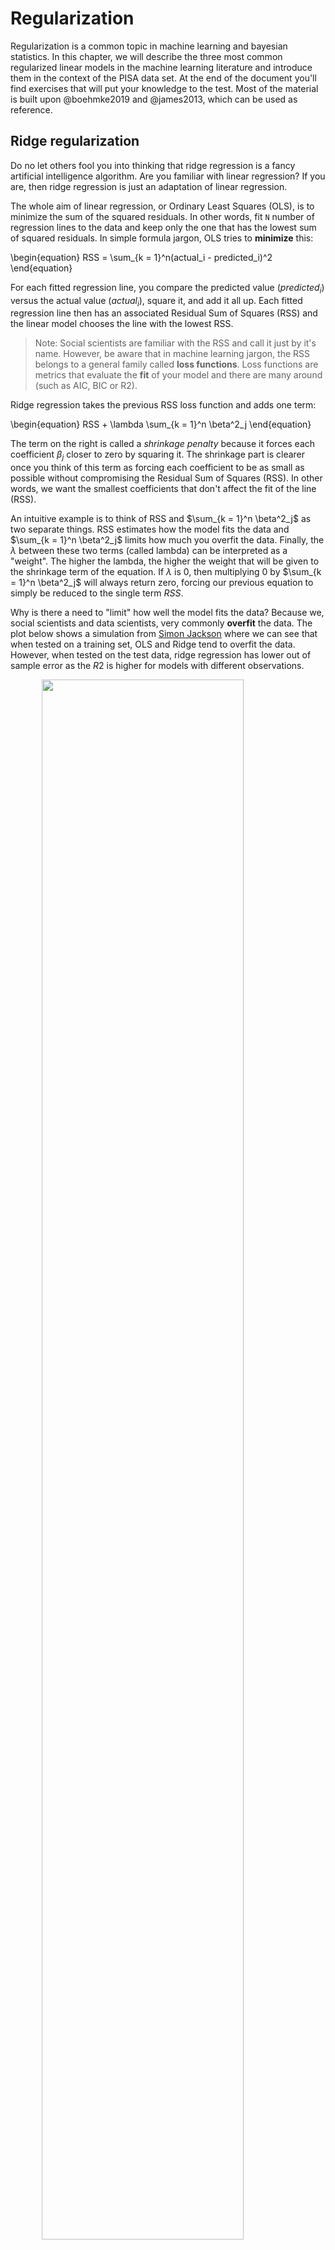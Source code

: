 # Regularization



Regularization is a common topic in machine learning and bayesian statistics. In this chapter, we will describe the three most common regularized linear models in the machine learning literature and introduce them in the context of the PISA data set. At the end of the document you'll find exercises that will put your knowledge to the test. Most of the material is built upon @boehmke2019 and @james2013, which can be used as reference.

## Ridge regularization

Do no let others fool you into thinking that ridge regression is a fancy artificial intelligence algorithm. Are you familiar with linear regression? If you are, then ridge regression is just an adaptation of linear regression. 

The whole aim of linear regression, or Ordinary Least Squares (OLS), is to minimize the sum of the squared residuals. In other words, fit `N` number of regression lines to the data and keep only the one that has the lowest sum of squared residuals. In simple formula jargon, OLS tries to **minimize** this:

\begin{equation}
RSS = \sum_{k = 1}^n(actual_i - predicted_i)^2
\end{equation}

For each fitted regression line, you compare the predicted value ($predicted_i$) versus the actual value ($actual_i$), square it, and add it all up. Each fitted regression line then has an associated Residual Sum of Squares (RSS) and the linear model chooses the line with the lowest RSS.

> Note: Social scientists are familiar with the RSS and call it just by it's name. However, be aware that in machine learning jargon, the RSS belongs to a general family called  **loss functions**. Loss functions are metrics that evaluate the **fit** of your model and there are many around (such as AIC, BIC or R2).

Ridge regression takes the previous RSS loss function and adds one term:

\begin{equation}
RSS + \lambda \sum_{k = 1}^n \beta^2_j
\end{equation}

The term on the right is called a *shrinkage penalty* because it forces each coefficient $\beta_j$ closer to zero by squaring it. The shrinkage part is clearer once you think of this term as forcing each coefficient to be as small as possible without compromising the Residual Sum of Squares (RSS). In other words, we want the smallest coefficients that don't affect the fit of the line (RSS).

An intuitive example is to think of RSS and $\sum_{k = 1}^n \beta^2_j$ as two separate things. RSS estimates how the model fits the data and $\sum_{k = 1}^n \beta^2_j$ limits how much you overfit the data. Finally, the $\lambda$ between these two terms (called lambda) can be interpreted as a "weight". The higher the lambda, the higher the weight that will be given to the shrinkage term of the equation. If $\lambda$ is 0, then multiplying 0 by $\sum_{k = 1}^n \beta^2_j$ will always return zero, forcing our previous equation to simply be reduced to the single term $RSS$.

Why is there a need to "limit" how well the model fits the data? Because we, social scientists and data scientists, very commonly **overfit** the data. The plot below shows a simulation from [Simon Jackson](https://drsimonj.svbtle.com/ridge-regression-with-glmnet) where we can see that when tested on a training set, OLS and Ridge tend to overfit the data. However, when tested on the test data, ridge regression has lower out of sample error as the $R2$ is higher for models with different observations.

<img src="./figs/unnamed-chunk-1-1.png" width="80%" style="display: block; margin: auto;" />

The strength of the ridge regression comes from the fact that it compromises fitting the training data really well for improved generalization. In other words, we increase **bias** (because we force the coefficients to be smaller) for lower **variance** (making our predictions more robust). In other words, the whole gist behind ridge regression is penalizing very large coefficients for better generalization on new data. 

Having that intuition in mind, there is one important thing to keep in mind: the predictors of the ridge regression need to be standardized. Why is this the case? Because due to the scale of a predictor, its coefficient can be more penalized than other predictors. Suppose that you have the income of a particular person (measured in thousands per months) and time spent with their families (measured in seconds) and you're trying to predict happiness. A one unit increase in salary could be penalized much more than a one unit increase in time spent with their families **just** because a one unit increase in salary can be much bigger due to it's metric.

In R, you can fit a ridge regression using `tidymodels` and `tidyflow`. Let's load the packages that we will work with and read the data:


```r
library(tidymodels)
library(tidyflow)

data_link <- "https://raw.githubusercontent.com/cimentadaj/ml_socsci/master/data/pisa_us_2018.csv"
pisa <- read.csv(data_link)
```

We will construct our `tidyflow` step by step. We begin with the data and then separate the training and test data. All of our modelling will be performed on the training data and the test data is saved for later (the test data must be completely ignored until you have your final tuned model). The second step is specifying the variables in the model and scaling all of them, as I have explained, we want to normalize all variables such that no variable gets more penalized than other due to their metric. 


```r
# Specify all variables and scale
rcp <-
  # Define dependent (math_score) and independent variables
  ~ recipe(math_score ~ MISCED + FISCED + HISEI + REPEAT + IMMIG + DURECEC + BSMJ, data = .) %>%
  # Scale all predictors (already knows it's the independent variables)
    step_scale(all_predictors())

tflow <-
  tidyflow(seed = 231141) %>%
  plug_data(pisa) %>%
  plug_split(initial_split, prop = .7) %>%
  # Add the recipe with all variables and scale
  plug_recipe(rcp)

tflow
```

```
## ══ Tidyflow ════════════════════════════════════════════════════════════════════
## Data: 4.84K rows x 502 columns
## Split: initial_split w/ prop = ~0.7
## Recipe: available
## Resample: None
## Grid: None
## Model: None
```

The argument `prop` controls the proportion of the sample that will be in the training data. Here we specify it to be `.7`, 70% of the data. The third step is specifying the **tuning** parameters. The ridge regression has a parameter called `penalty` which needs to be set by us. `penalty` is the "weight" term in the ridge equation, which controls how much weight do we want to give to the "shrinkage penalty" (this is the $\lambda$ from the equation). If this penalty is set to 0, it means we attach **no** weight to the penalty term and we will get the same result over OLS. Let's try that:


```r
############################# Ridge regression ################################
###############################################################################
regularized_reg <-
  set_engine(
    # mixture specifies the type of penalized regression: 0 is ridge regression
    linear_reg(penalty = 0, mixture = 0),
    "glmnet"
  )

model1 <-
  tflow %>%
  plug_model(regularized_reg) %>%
  fit()

# Get ridge coefficients
mod <- model1 %>% pull_tflow_fit() %>% .[["fit"]]
ridge_coef <- predict(mod, s = 0, type = "coefficients")

############################# Linear model ####################################
###############################################################################

model2 <-
  tflow %>%
  plug_model(set_engine(linear_reg(), "lm")) %>%
  fit()

lm_coef <- model2 %>% pull_tflow_fit() %>% .[["fit"]] %>% coef()

############################# Comparing model #################################
###############################################################################

comparison <-
  data.frame(coefs = names(lm_coef),
             `Linear coefficients` = unname(round(lm_coef, 2)),
             `Ridge coefficients` = round(as.vector(ridge_coef), 2))

knitr::kable(comparison)
```



coefs          Linear.coefficients   Ridge.coefficients
------------  --------------------  -------------------
(Intercept)                 329.37               331.55
MISCED                        3.88                 4.17
FISCED                       11.93                11.61
HISEI                        17.85                17.36
REPEAT                      -22.03               -21.41
IMMIG                         6.66                 6.41
DURECEC                      -0.33                -0.27
BSMJ                          9.10                 8.96

Coming from a social science background, it might seem counterintuitive that the researcher has to specify tuning parameters for the model. In traditional social science statistics, models usually estimate similar values internally and the user doesn't have to think about them. However, there are strategies already implemented to explore the combination of many possible values. With our previous example, we have to add `tune()` to the `penalty` argument and add a grid for the model to search for the best one:


```r
# Here we add the cross-validation and grid
tflow <-
  tflow %>%
  # Cross-validation
  plug_resample(vfold_cv, v = 5) %>%
  # Grid
  plug_grid(grid_regular)

regularized_reg <- update(regularized_reg, penalty = tune())

res <-
  tflow %>%
  # Update the model to specify that `penalty` will be tuned
  plug_model(regularized_reg) %>%
  fit()

final_ridge <- complete_tflow(res, metric = "rmse")

final_ridge %>%
  pull_tflow_fit() %>%
  .[["fit"]] %>%
  plot(xvar = "lambda", label = TRUE)
```

<img src="./figs/unnamed-chunk-5-1.png" width="80%" style="display: block; margin: auto;" />

Here we can see how our coefficients are affected by increasing the weight of the `penalty` parameter. Each of those lines are the coefficients for the variables. The `x` axis contains the penalty values and we can see how as the penalty increases, the size of the coefficients is shrinking to be close to zero. By around the log of `penalty` around 8 nearly all coefficients are shrinked very close to zero. This plot is just an exercise to understand how the ridge regression works. In other words, we can figure out the best lambda automatically:


```r
best_tune <-
  res %>%
  pull_tflow_fit_tuning() %>%
  select_best(metric = "rmse")

best_tune
```

```
## # A tibble: 1 x 1
##        penalty
##          <dbl>
## 1 0.0000000001
```

However, there's no need to calculate this, as `complete_tflow` figures it out for you (as you can see in the code chunk above, `complete_tflow` extracts this automatically and fits the best model). We can calculate the $RMSE$ of the training data from the best model and compare it to the predictions on the testing data:


```r
train_rmse_ridge <-
  final_ridge %>%
  predict_training() %>%
  rmse(math_score, .pred)

holdout_ridge <-
  final_ridge %>%
  predict_testing() %>%
  rmse(math_score, .pred)

train_rmse_ridge$type <- "training"
holdout_ridge$type <- "testing"

ridge <- as.data.frame(rbind(train_rmse_ridge, holdout_ridge))
ridge$model <- "ridge"
ridge
```

```
##   .metric .estimator .estimate     type model
## 1    rmse   standard  76.64458 training ridge
## 2    rmse   standard  78.21517  testing ridge
```

The testing error (RMSE) is higher than the training error, as expected, as the training set nearly always **memorizes** the data better for the training.

## Lasso regularization

The Lasso regularization is very similar to the ridge regularization where only one thing changes: the penalty term. Instead of squaring the coefficients in the penalty term, the lasso regularization takes the absolute value of the coefficient.

\begin{equation}
RSS + \lambda \sum_{k = 1}^n |\beta_j|
\end{equation}

Althought it might not be self-evident from this, the lasso reguralization has an important distinction: it can force a coefficient to be exactly zero. This means that lasso does a selection of variables which have big coefficients while not compromising the RSS of the model. The problem with ridge regression is that as the number of variables increases, the training error will almost always improve but the test error will not.

For example, if we define the same model from above using a lasso, you'll see that it forces coefficients to be **exactly zero** if they don't add anything relative to the RSS of the model. This means that variables which do not add anything to the model will be excluded unless they add explanatory power that compensates the size of their coefficient. Here's the same lasso example:


```r
regularized_reg <- update(regularized_reg, mixture = 1)

res <-
  tflow %>%
  plug_model(regularized_reg) %>%
  fit()

final_lasso <- complete_tflow(res, metric = "rmse")

final_lasso %>%
  pull_tflow_fit() %>%
  .[["fit"]] %>%
  plot(xvar = "lambda", label = TRUE)
```

<img src="./figs/unnamed-chunk-8-1.png" width="80%" style="display: block; margin: auto;" />

In contrast to the ridge regression, where coefficients are forced to be close to zero, the lasso penalty actually forces some coefficients **to be zero**. This property means that the lasso makes a **selection of the variables with the higher coefficients** and eliminates those which do not have a strong relationship. Lasso is usually better at model interpretation because it removes redundant variables while ridge can be useful if you want to keep a number of variables in the model, despite them being weak predictors (as controls, for example).

To check the final model and it's error, we can recicle the code from above and adapt it to the lasso:


```r
train_rmse_lasso <-
  final_lasso %>%
  predict_training() %>%
  rmse(math_score, .pred)

holdout_lasso <-
  final_lasso %>%
  predict_testing() %>%
  rmse(math_score, .pred)

train_rmse_lasso$type <- "training"
holdout_lasso$type <- "testing"

lasso <- as.data.frame(rbind(train_rmse_lasso, holdout_lasso))
lasso$model <- "lasso"
lasso
```

```
##   .metric .estimator .estimate     type model
## 1    rmse   standard  76.63928 training lasso
## 2    rmse   standard  78.23457  testing lasso
```

So far, we can check which model is performing better:


```r
model_comparison <- rbind(ridge, lasso)
model_comparison
```

```
##   .metric .estimator .estimate     type model
## 1    rmse   standard  76.64458 training ridge
## 2    rmse   standard  78.21517  testing ridge
## 3    rmse   standard  76.63928 training lasso
## 4    rmse   standard  78.23457  testing lasso
```

Currently the ridge regression has a very minor advantaged over the lasso yet the difference is probably within the margin of error. Depending on your aim, you might want to choose either of the models. For example, if our models contained a lot of variables, lasso might be more interpretable as it reduces the number of variables. However, if you have reasons to believe that keeping all variables in the model is important, then ridge provides an advantage.

## Elastic Net regularization

If you're aware of ridge and lasso, then elastic net regularization is a logical step. Elastic Net (the name sounds fancy, but it is also an adaptation of OLS) combines both penalties to form one single equation.

Here we define our ridge penalty:

$$ridge = \lambda \sum_{k = 1}^n \beta_j^2$$

And here we define our lasso penalty:

$$lasso = \lambda \sum_{k = 1}^n |\beta_j|$$

Elastic net regularization is the addition of these two penalties in comparison to the RSS:

$$RSS + lasso + ridge$$

I think the best explanation for elastic net reguarlization comes from @boehmke2019:

> Although lasso models perform feature selection, when two strongly correlated features are pushed towards zero, one may be pushed fully to zero while the other remains in the model. Furthermore, the process of one being in and one being out is not very systematic. In contrast, the ridge regression penalty is a little more effective in systematically handling correlated features together. Consequently, the advantage of the elastic net penalty is that it enables effective regularization via the ridge penalty with the feature selection characteristics of the lasso penalty.

Essentially, you now have two tuning parameters. In the grid of values, instead of specifying a `mixture` of `0` (ridge) or `1` (lasso), `tidyflow` will slide through several values of `mixture` ranging from 0 to 1 and compare that to several values of `lambda`. This is formally called a **grid search**.

We can recycle the same code from above:


```r
regularized_reg <- update(regularized_reg, mixture = tune())

res <-
  tflow %>%
  plug_model(regularized_reg) %>%
  fit()

final_elnet <- complete_tflow(res, metric = "rmse")

train_rmse_elnet <-
  final_elnet %>%
  predict_training() %>%
  rmse(math_score, .pred)

holdout_elnet <-
  final_elnet %>%
  predict_testing() %>%
  rmse(math_score, .pred)

train_rmse_elnet$type <- "training"
holdout_elnet$type <- "testing"

elnet <- as.data.frame(rbind(train_rmse_elnet, holdout_elnet))
elnet$model <- "elnet"
elnet
```

```
##   .metric .estimator .estimate     type model
## 1    rmse   standard  76.63928 training elnet
## 2    rmse   standard  78.23457  testing elnet
```

The RMSE of the elastic net is somewhat lower than then ridge and lasso but also probably within the margin of error. Let's compare it visually:


```r
model_comparison <- rbind(model_comparison, elnet)

model_comparison %>%
  ggplot(aes(model, .estimate, color = type, group = type)) +
  geom_point(position = "dodge") +
  geom_line() +
  scale_y_continuous(name = "RMSE") +
  scale_x_discrete(name = "Models") +
  theme_minimal()
```

<img src="./figs/unnamed-chunk-12-1.png" width="80%" style="display: block; margin: auto;" />

## Exercises

The [Fragile Families Challenge](https://www.fragilefamilieschallenge.org/) is a study that aimed to predict a series of indicators of children at age 15 only using data from ages 0 to 9. With this challenge, the principal investigators wanted to test whether skills such as cognitive and non-cognitive abilities were correctly predicted. With that idea in mind, they were interested in following up children that beat the 'predictions': those children that exceeded the model's prediction, for example given their initial conditions.

Using a similarly constructed non-cognitive proxy, I've created a non-cognitive index using the PISA 2018 for the United States which is the average of the questions:

- ST182Q03HA - I find satisfaction in working as hard as I can.
- ST182Q04HA - Once I start a task, I persist until it is finished.
- ST182Q05HA - Part of the enjoyment I get from doing things is when I improve on my past performance.
- ST182Q06HA - If I am not good at something, I would rather keep struggling to master it than move on to something I may [...]

The scale of the index goes from 1 to 4, where in 4 the student strongly agrees and 1 is they completely disagree. In other words, this index shows that the higher the value, the higher the non cognitive skills. You can check out the complete PISA codebook [here](https://docs.google.com/spreadsheets/d/12--3vD737rcu6olviKutRLEiyKNZ2bynXcJ4CpwtNsQ/edit?usp=sharing).

In these series of exercises you will have to try different models that predict this index of non-cognitive skills, perform a grid search for the three models and compare the predictions of the three models.

First, read in the data with:


```r
data_link <- "https://raw.githubusercontent.com/cimentadaj/ml_socsci/master/data/pisa_us_2018.csv"
pisa <- read.csv(data_link)
```

#### 1. Create a `tidyflow` with a split {-#ex1}

* Begin with the data `pisa`
* To plug a split, use `initial_split`

Remember to set the seed to `2341` so that everyone can compare their results.

<details>
  <summary><strong>> Answer </strong></summary>


```r
tflow <-
  pisa %>%
  tidyflow(seed = 2341) %>%
  plug_split(initial_split)

tflow
```

</details>

#### 2. Run a ridge regression with non-cognitive as the dependent variable {-#ex2}

* Plug in a formula (hint, look at `?plug_formula`) and use as many variables as you want (you can reuse the previous variables from the examples or pick all of them). A formula of the like `noncogn ~ .` will regress `noncogn` on all variables.

* Plug in the ridge regression with `penalty` set to `0.001` (hint: remember to set `mixture` to the value corresponding to the ridge regression)

* Fit the ridge model (with `fit`) 
* Predict on the training data with `predict_training` and explore the $R^2$ (`rsq`) and $RMSE$ (`rmse`).

<details>
  <summary><strong>> Answer </strong></summary>


```r
ridge_mod <- set_engine(linear_reg(penalty = 0.001, mixture = 0), "glmnet")

tflow <-
  tflow %>%
  plug_formula(noncogn ~ .) %>% 
  plug_model(ridge_mod)

m1 <- fit(tflow)

m1_rsq <- predict_training(m1) %>% rsq(noncogn, .pred)
m1_rmse <- predict_training(m1) %>% rmse(noncogn, .pred)
```

</details>

#### 3. Add a recipe to sacle all of the predictors and rerun the previous model {-#ex3}

* Drop the formula from the `tidyflow` with `drop_formula`

* Add a recipe with the same formula you had, but including the `step_scale` for all predictors

* Rerun the model and extract the $R^2$ and $RMSE$

How does the $R^2$ and $RMSE$ change? Was there an impact in change?

<details>
  <summary><strong>> Answer </strong></summary>


```r
rcp <-
  ~ recipe(noncogn ~ ., data = .) %>%
    # We need to remove these two variables because they are
    # character variables. We can't scale and center a
    # character variable
    step_rm(STRATUM, VER_DAT) %>%
    step_scale(all_predictors())

tflow <-
  tflow %>% 
  drop_formula() %>%
  plug_recipe(rcp)

m2 <- fit(tflow)

m2_rsq <- predict_training(m2) %>% rsq(noncogn, .pred)
m2_rmse <- predict_training(m2) %>% rmse(noncogn, .pred)
```

</details>

#### 4. Adapt the previous model to do a grid search of `penalty` values {-#ex4}

* Add a cross-validation resample (`vfold_cv`)
* Add a tuning grid (`grid_regular`) and specify `levels = 10`. This will create a tuning grid of 10 values
* Update the `penalty` parameter to be `tune`d
* Run the grid search (`fit`)
* Extract the tuning grid (`pull_tflow_fit_tuning`) and visualize `autoplot`

Is there a pattern with the improvement/decrease of the metrics of fit with respect to the `penalty`?

<details>
  <summary><strong>> Answer </strong></summary>


```r
ridge_mod <- update(ridge_mod, penalty = tune())

tflow <-
  tflow %>%
  replace_model(ridge_mod) %>%
  plug_resample(vfold_cv) %>%
  plug_grid(grid_regular, levels = 10)

m3 <- fit(tflow)

m3 %>%
  pull_tflow_fit_tuning() %>%
  autoplot()
```

</details>

#### 5. Run a lasso regression with the same specification as above {-#ex5}

* Update the model to have a mixture of `1` (this is specifying that we want a lasso)
* Run the grid search (`fit`)
* Extract the tuning grid (`pull_tflow_fit_tuning`) and visualize `autoplot`

Which model is performing better? Ridge or Lasso? Can you comment on the pattern of the penalty between ridge and lasso?

<details>
  <summary><strong>> Answer </strong></summary>
  

```r
lasso_mod <- update(ridge_mod, mixture = 1)

m4 <-
  tflow %>%
  replace_model(lasso_mod) %>%
  fit()

m4 %>%
  pull_tflow_fit_tuning() %>%
  autoplot()
```

</details>

#### 6. Run an elastic net regression on non cognitive skills {-#ex6}

* Update the model to have a `tune`d mixture
* Replace the model in the `tidyflow` with the elastic net model
* Run the grid search (`fit`)
* Extract the tuning grid (`pull_tflow_fit_tuning`) and visualize `autoplot`

<details>
  <summary><strong>> Answer </strong></summary>


```r
elnet_mod <- update(lasso_mod, mixture = tune())

m5 <-
  tflow %>%
  replace_model(elnet_mod) %>%
  fit()

m5 %>%
  pull_tflow_fit_tuning() %>%
  autoplot()

# Additional plot with standard error
m5 %>%
  pull_tflow_fit_tuning() %>%
  collect_metrics() %>%
  pivot_longer(penalty:mixture) %>%
  mutate(low = mean - (std_err * 2),
         high = mean + (std_err * 2)) %>% 
  ggplot(aes(value, mean)) +
  geom_point() +
  geom_errorbar(aes(ymin = low, ymax = high)) +
  facet_grid(.metric ~ name)
```

</details>

#### 7. Compare the three models {-#ex7}

* Finalize the three models (the ridge model, the lasso model and the elastic net model) with `complete_tflow`. Remember to set the `metric`!
* Use the three finalized models (the ones that were produced by `complete_tflow`) to `predict_training` and `predict_testing` on each one
* Calculate the `rmse` of the three models on both training and testing
* Visualize the three models and their error for training/testing
* Comment on which models is better in out-of-sample fit
* Is it better to keep the most accurate model or a model that includes relevant confounders (even if they're relationship is somewhat weak)?

<details>
  <summary><strong>> Answer </strong></summary>


```r
# Since we will be repeating the same process many times
# let's write a function to predict on the training/testing
# and combine them. This function will accept a single
# model and produce a data frame with the RMSE error for
# training and testing. This way, we can reuse the code
# without having to copy everything many times
calculate_err <- function(final_model, type_model = NULL) {
  final_model <- complete_tflow(final_model, metric = "rmse")
  err_train <-
    final_model %>%
    predict_training() %>%
    rmse(noncogn, .pred)
  
  err_test <-
    final_model %>%
    predict_testing() %>%
    rmse(noncogn, .pred)

  err_train$type <- "train"
  err_test$type <- "test"
  res <- as.data.frame(rbind(err_train, err_test))
  res$model <- type_model
  res
}

final_res <-
  rbind(
    calculate_err(m3, "ridge"),
    calculate_err(m4, "lasso"),
    calculate_err(m5, "elnet")
  )

final_res %>%
  ggplot(aes(model, .estimate, color = type)) +
  geom_point() +
  theme_minimal()

## BONUS
# Fit a linear regression and compare the four models
```
</details>
